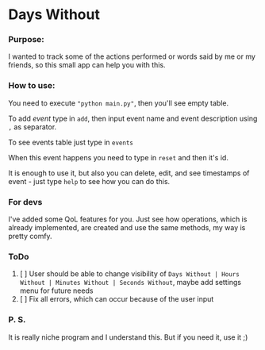 # Days Without

### Purpose:
I wanted to track some of the actions performed or words said by me or my friends, so this small app can help you with this.

### How to use:
You need to execute `"python main.py"`, then you'll see empty table. 

To add _event_ type in `add`, then input event name and event description using `,` as separator.

To see events table just type in `events`

When this event happens you need to type in `reset` and then it's id.

It is enough to use it, but also you can delete, edit, and see timestamps of event - just type `help` to see how you can do this.

### For devs
I've added some QoL features for you. Just see how operations, which is already implemented, are created and use the same methods, my way is pretty comfy.

### ToDo
1. [ ] User should be able to change visibility of `Days Without | Hours Without | Minutes Without | Seconds Without`, maybe add settings menu for future needs
2. [ ] Fix all errors, which can occur because of the user input
### P. S.
It is really niche program and I understand this. But if you need it, use it ;)